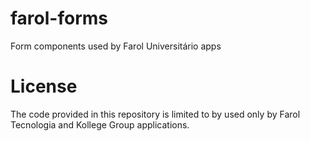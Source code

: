 # farol-forms
Form components used by Farol Universitário apps


# License
The code provided in this repository is limited to by used only by Farol Tecnologia and Kollege Group applications.
